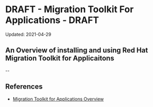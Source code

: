 # DRAFT - Migration Toolkit For Applications - DRAFT

Updated: 2021-04-29

An Overview of installing and using Red Hat Migration Toolkit for Applicaitons
--

--
## References

- [Migration Toolkit for Applications Overview](https://developers.redhat.com/products/mta/overview)
